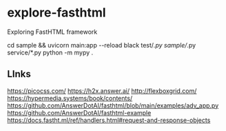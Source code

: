 # explore-fasthtml
Exploring FastHTML framework

cd sample && uvicorn main:app --reload
black test/*.py sample/*.py service/*.py
python -m mypy .

## LInks

https://picocss.com/
https://h2x.answer.ai/
http://flexboxgrid.com/
https://hypermedia.systems/book/contents/
https://github.com/AnswerDotAI/fasthtml/blob/main/examples/adv_app.py
https://github.com/AnswerDotAI/fasthtml-example
https://docs.fastht.ml/ref/handlers.html#request-and-response-objects
